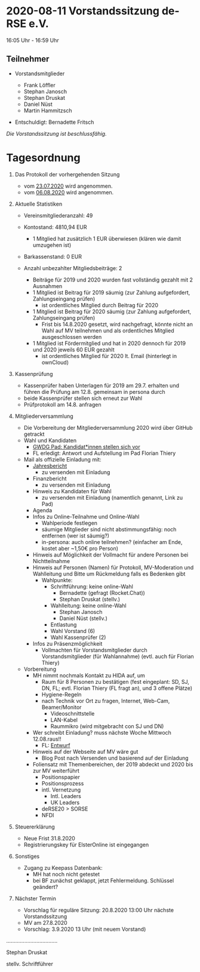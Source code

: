 2020-08-11 Vorstandssitzung de-RSE e.V.
=======================================

16:05 Uhr - 16:59 Uhr

Teilnehmer
----------

- Vorstandsmitglieder
    - Frank Löffler
    - Stephan Janosch
    - Stephan Druskat
    - Daniel Nüst
    - Martin Hammitzsch

- Entschuldigt: Bernadette Fritsch

*Die Vorstandssitzung ist beschlussfähig.*

Tagesordnung
============

1. Das Protokoll der vorhergehenden Sitzung

    - vom [23.07.2020](https://github.com/DE-RSE/protokolle/blob/master/Vorstandssitzungen/Protokoll-Vorstand-deRSE-2020-07-23.md) wird angenommen.
    - vom [06.08.2020](https://github.com/DE-RSE/protokolle/blob/master/Vorstandssitzungen/Protokoll-Vorstand-deRSE-2020-08-06.md) wird angenommen.

2. Aktuelle Statistiken

    - Vereinsmitgliederanzahl: 49

    - Kontostand: 4810,94 EUR
        - 1 Mitglied hat zusätzlich 1 EUR überwiesen (klären wie damit umzugehen ist)
    
    - Barkassenstand: 0 EUR
    
    - Anzahl unbezahlter Mitgliedsbeiträge: 2
        - Beiträge für 2019 und 2020 wurden fast vollständig gezahlt mit 2 Ausnahmen
        - 1 Mitglied ist Beitrag für 2019 säumig (zur Zahlung aufgefordert, Zahlungseingang prüfen)
            - ist ordentliches Mitglied durch Beitrag für 2020
        - 1 Mitglied ist Beitrag für 2020 säumig (zur Zahlung aufgefordert, Zahlungseingang prüfen)
            - Frist bis 14.8.2020 gesetzt, wird nachgefragt, könnte nicht an Wahl auf MV teilnehmen und als ordentliches Mitglied ausgeschlossen werden
        - 1 Mitglied ist Fördermitglied und hat in 2020 dennoch für 2019 und 2020 jeweils 60 EUR gezahlt
            - ist ordentliches Mitglied für 2020 lt. Email (hinterlegt in ownCloud)

3. Kassenprüfung

    - Kassenprüfer haben Unterlagen für 2019 am 29.7. erhalten und führen die Prüfung am 12.8. gemeinsam in persona durch
    - beide Kassenprüfer stellen sich erneut zur Wahl
    - Prüfprotokoll am 14.8. anfragen 

4. Mitgliederversammlung
    
    - Die Vorbereitung der Mitgliederversammlung 2020 wird über GitHub getrackt
    - Wahl und Kandidaten
        - [GWDG Pad: Kandidat*innen stellen sich vor](https://pad.gwdg.de/ohpGHga9Qlqj2yAAhQ08Ig)
        - FL erledigt: Antwort und Aufstellung im Pad Florian Thiery
    - Mail als offizielle Einladung mit:
        - [Jahresbericht](https://github.com/DE-RSE/berichte/blob/master/Jahresberichte/2019/rechenschaftsbericht.tex)
            - zu versenden mit Einladung
        - Finanzbericht
            - zu versenden mit Einladung
        - Hinweis zu Kandidaten für Wahl
            - zu versenden mit Einladung (namentlich genannt, Link zu Pad)
        - Agenda
        - Infos zu Online-Teilnahme und Online-Wahl
            - Wahlperiode festlegen
            - säumige Mitglieder sind nicht abstimmungsfähig: noch entfernen (wer ist säumig?)
            - in-persona: auch online teilnehmen? (einfacher am Ende, kostet aber ~1,50€ pro Person)
        - Hinweis auf Möglichkeit der Vollmacht für andere Personen bei Nichtteilnahme
        - Hinweis auf Personen (Namen) für Protokoll, MV-Moderation und Wahlleitung und Bitte um Rückmeldung falls es Bedenken gibt
            - Wahlpunkte:
                - Schriftführung: keine online-Wahl
                    - Bernadette (gefragt (Rocket.Chat))
                    - Stephan Druskat (stellv.)
                - Wahlleitung: keine online-Wahl
                    - Stephan Janosch
                    - Daniel Nüst (stellv.)
                - Entlastung
                - Wahl Vorstand (6)
                - Wahl Kassenprüfer (2)
        - Infos zu Präsenzmöglichkeit
            - Vollmachten für Vorstandsmitglieder durch Vorstandsmitglieder (für Wahlannahme) (evtl. auch für Florian Thiery)
    - Vorbereitung
        - MH nimmt nochmals Kontakt zu HIDA auf, um 
            - Raum für 8 Personen zu bestätigen (fest eingeplant: SD, SJ, DN, FL; evtl. Florian Thiery (FL fragt an), und 3 offene Plätze)
            - Hygiene-Regeln
            - nach Technik vor Ort zu fragen, Internet, Web-Cam, Beamer/Monitor
                - Videoschnittstelle
                - LAN-Kabel
                - Raummikro (wird mitgebracht con SJ und DN)
        - Wer schreibt Einladung? muss nächste Woche Mittwoch 12.08.raus!!
            - FL: [Entwurf](https://github.com/DE-RSE/materials/blob/master/Einladung_Jahreshauptversammlung/Einladung_Jahreshauptversammlung_2020.tex)
        - Hinweis auf der Webseite auf MV wäre gut
            - Blog Post nach Versenden und basierend auf der Einladung
        - Foliensatz mit Themenbereichen, der 2019 abdeckt und 2020 bis zur MV weiterführt
            - Positionspapier
            - Positionsprozess
            - intl. Vernetzung
                - Intl. Leaders
                - UK Leaders
            - deRSE20 > SORSE
            - NFDI

5. Steuererklärung

    - Neue Frist 31.8.2020
    - Registrierungskey für ElsterOnline ist eingegangen

6. Sonstiges

    - Zugang zu Keepass Datenbank:
        - MH hat noch nicht getestet
        - bei BF zunächst geklappt, jetzt Fehlermeldung. Schlüssel geändert?

7. Nächster Termin

    - Vorschlag für reguläre Sitzung: 20.8.2020 13:00 Uhr nächste Vorstandssitzung
    - MV am 27.8.2020
    - Vorschlag: 3.9.2020 13 Uhr (mit neuem Vorstand)


..................................

Stephan Druskat

stellv. Schriftführer
